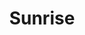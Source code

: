 ---
title: Sunrise
date: 
draft: false

# descripcion
description : Aro con corazón colgante

materials: Plata 925

color: Plateado

dimensions: 3cm

code: 01-01-0034

type: "Aros"

categories: []

price: $1.640,00

# Images
# first image will be shown in the product page
images:
  # - image: "images/path_to_image"
  # La ubicacion de las imagenes es imagenes/Aros/Aros.Colgantes/01-01-0034-sunrise
  - image: "./images/aros/colgantes/01-01-0034-aro-con-corazon-colgante_a.jpeg"
  - image: "./images/aros/colgantes/01-01-0034-aro-con-corazon-colgante_b.jpeg"
---
